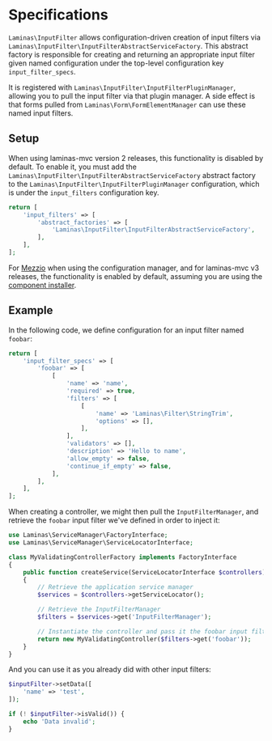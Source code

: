 # Specifications

`Laminas\InputFilter` allows configuration-driven creation of input filters via
`Laminas\InputFilter\InputFilterAbstractServiceFactory`. This abstract factory is
responsible for creating and returning an appropriate input filter given named
configuration under the top-level configuration key `input_filter_specs`.

It is registered with `Laminas\InputFilter\InputFilterPluginManager`, allowing you
to pull the input filter via that plugin manager. A side effect is that forms
pulled from `Laminas\Form\FormElementManager` can use these named input filters.

## Setup

When using laminas-mvc version 2 releases, this functionality is disabled by
default.  To enable it, you must add the
`Laminas\InputFilter\InputFilterAbstractServiceFactory` abstract factory to the
`Laminas\InputFilter\InputFilterPluginManager` configuration, which is under the
`input_filters` configuration key.

```php
return [
    'input_filters' => [
        'abstract_factories' => [
            'Laminas\InputFilter\InputFilterAbstractServiceFactory',
        ],
    ],
];
```

For [Mezzio](https://docs.mezzio.dev/mezzio/) when using
the configuration manager, and for laminas-mvc v3 releases, the functionality is
enabled by default, assuming you are using the
[component installer](https://docs.laminas.dev/laminas-component-installer/).

## Example

In the following code, we define configuration for an input filter named `foobar`:

```php
return [
    'input_filter_specs' => [
        'foobar' => [
            [
                'name' => 'name',
                'required' => true,
                'filters' => [
                    [
                        'name' => 'Laminas\Filter\StringTrim',
                        'options' => [],
                    ],
                ],
                'validators' => [],
                'description' => 'Hello to name',
                'allow_empty' => false,
                'continue_if_empty' => false,
            ],
        ],
    ],
];
```

When creating a controller, we might then pull the `InputFilterManager`, and
retrieve the `foobar` input filter we've defined in order to inject it:

```php
use Laminas\ServiceManager\FactoryInterface;
use Laminas\ServiceManager\ServiceLocatorInterface;

class MyValidatingControllerFactory implements FactoryInterface
{
    public function createService(ServiceLocatorInterface $controllers)
    {
        // Retrieve the application service manager
        $services = $controllers->getServiceLocator();

        // Retrieve the InputFilterManager
        $filters = $services->get('InputFilterManager');

        // Instantiate the controller and pass it the foobar input filter
        return new MyValidatingController($filters->get('foobar'));
    }
}
```

And you can use it as you already did with other input filters:

```php
$inputFilter->setData([
    'name' => 'test',
]);

if (! $inputFilter->isValid()) {
    echo 'Data invalid';
}
```
